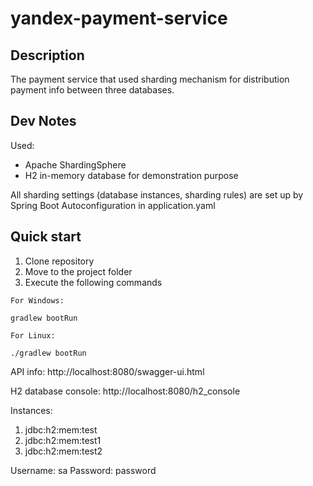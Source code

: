 # yandex-payment-service

## Description

The payment service that used sharding mechanism for distribution
payment info between three databases.

## Dev Notes

Used:

* Apache ShardingSphere
* H2 in-memory database for demonstration purpose

All sharding settings (database instances, sharding rules) are set up by Spring Boot Autoconfiguration in application.yaml

## Quick start

1. Clone repository
2. Move to the project folder
3. Execute the following commands

```
For Windows:

gradlew bootRun

For Linux:

./gradlew bootRun
```

API info: http://localhost:8080/swagger-ui.html

H2 database console: http://localhost:8080/h2_console

Instances:

1. jdbc:h2:mem:test
2. jdbc:h2:mem:test1
3. jdbc:h2:mem:test2

Username: sa
Password: password
